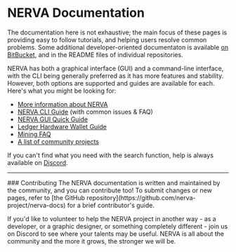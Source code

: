 # NERVA Documentation
The documentation here is not exhaustive; the main focus of these pages is providing easy to follow tutorials, and helping users resolve common problems. Some additional developer-oriented documentaton is available [on BitBucket](https://bitbucket.org/snippets/nerva-project/), and in the README files of individual repositories.

NERVA has both a graphical interface (GUI) and a command-line interface, with the CLI being generally preferred as it has more features and stability. However, both options are supported and guides are available for each. Here's what you might be looking for:

* [More information about NERVA](about/)
* [NERVA CLI Guide](guides/cli/) (with common issues & FAQ)
* [NERVA GUI Quick Guide](guides/gui/)
* [Ledger Hardware Wallet Guide](guides/ledger/)
* [Mining FAQ](guides/mining/)
* [A list of community projects](projects/)

If you can't find what you need with the search function, help is always available on [Discord](https://discord.gg/xBHxnGN).

<hr>
### Contributing
The NERVA documentation is written and maintained by the community, and you can contribute too! To submit changes or new pages, refer to [the GitHub repository](https://github.com/nerva-project/nerva-docs) for a brief contributor's guide.

If you'd like to volunteer to help the NERVA project in another way - as a developer, or a graphic designer, or something completely different - join us on Discord to see where your talents may be useful. NERVA is all about the community and the more it grows, the stronger we will be.
